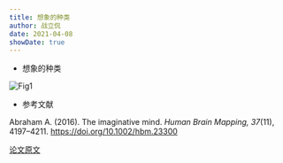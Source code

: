 ```yaml
---
title: 想象的种类
author: 战立侃
date: 2021-04-08
showDate: true
---
```


- 想象的种类

![Fig1](../Supporting_Information/2021-04-08-ZLK1-Fig1.png)


- 参考文献

Abraham A. (2016). The imaginative mind. *Human Brain Mapping, 37*(11), 4197–4211. https://doi.org/10.1002/hbm.23300

[论文原文](../Source_Files/2021-04-08-ZLK1.pdf)
